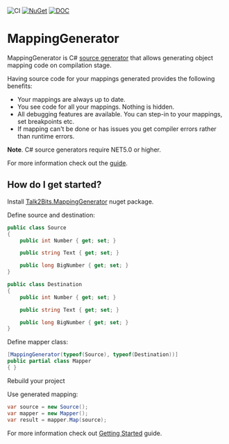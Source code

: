 ![CI](https://github.com/me-viper/MappingGenerator/actions/workflows/dotnet.yml/badge.svg)
[![NuGet](https://img.shields.io/nuget/v/Talk2Bits.MappingGenerator.svg)](https://www.nuget.org/packages/Talk2Bits.MappingGenerator/)
[![DOC](https://readthedocs.org/projects/mappinggenerator/badge)](https://readthedocs.org/projects/mappinggenerator)

# MappingGenerator

MappingGenerator is C# [source generator](https://docs.microsoft.com/en-us/dotnet/csharp/roslyn-sdk/source-generators-overview) that allows generating object mapping code on compilation stage.

Having source code for your mappings generated provides the following benefits:

* Your mappings are always up to date.
* You see code for all your mappings. Nothing is hidden.
* All debugging features are available. You can step-in to your mappings, set breakpoints etc.
* If mapping can't be done or has issues you get compiler errors rather than runtime errors.

**Note**. C# source generators require NET5.0 or higher.

For more information check out the [guide](https://mappinggenerator.readthedocs.io/en/latest/index.html).

## How do I get started?

Install [Talk2Bits.MappingGenerator](https://www.nuget.org/packages/Talk2Bits.MappingGenerator) nuget package.

Define source and destination:

```csharp
public class Source
{
    public int Number { get; set; }

    public string Text { get; set; }

    public long BigNumber { get; set; }
}

public class Destination
{
    public int Number { get; set; }

    public string Text { get; set; }

    public long BigNumber { get; set; }
}
```

Define mapper class:

```csharp
[MappingGenerator(typeof(Source), typeof(Destination))]
public partial class Mapper
{ }
```

Rebuild your project

Use generated mapping:

```csharp
var source = new Source();
var mapper = new Mapper();
var result = mapper.Map(source);

```

For more information check out [Getting Started](https://mappinggenerator.readthedocs.io/en/latest/GettingStarted.html) guide.
